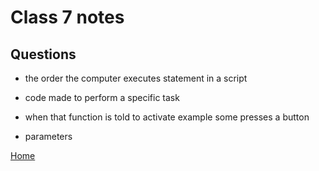 
# Class 7 notes

## Questions

- the order the computer executes statement in a script

- code made to perform a specific task

- when that function is told to activate example some presses a button

- parameters

[Home](https://coff23.github.io/reading-notes/)
